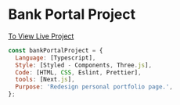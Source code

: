 # Bank Portal Project

[To View Live Project](https://bank-portfolio.vercel.app/)

```javascript
const bankPortalProject = {
  Language: [Typescript],
  Style: [Styled - Components, Three.js],
  Code: [HTML, CSS, Eslint, Prettier],
  tools: [Next.js],
  Purpose: 'Redesign personal portfolio page.',
};
```
